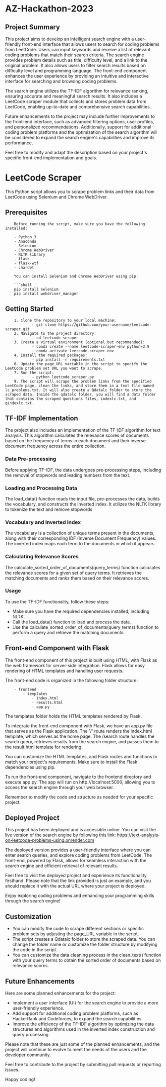# AZ-Hackathon-2023

## Project Summary
This project aims to develop an intelligent search engine with a user-friendly front-end interface that allows users to search for coding problems from LeetCode. Users can input keywords and receive a list of relevant coding problems that match their search criteria. The search engine provides problem details such as title, difficulty level, and a link to the original problem. It also allows users to filter search results based on difficulty level and programming language. The front-end component enhances the user experience by providing an intuitive and interactive interface for searching and browsing coding problems.

The search engine utilizes the TF-IDF algorithm for relevance ranking, ensuring accurate and meaningful search results. It also includes a LeetCode scraper module that collects and stores problem data from LeetCode, enabling up-to-date and comprehensive search capabilities.

Future enhancements to the project may include further improvements to the front-end interface, such as advanced filtering options, user profiles, and personalized recommendations. Additionally, support for additional coding problem platforms and the optimization of the search algorithm will be considered to expand the search engine's capabilities and improve its performance.

Feel free to modify and adapt the description based on your project's specific front-end implementation and goals.

# LeetCode Scraper

This Python script allows you to scrape problem links and their data from LeetCode using Selenium and Chrome WebDriver.

## Prerequisites

        Before running the script, make sure you have the following installed:

        - Python 3
        - Anaconda
        - Selenium
        - Chrome WebDriver
        - NLTK library
        - flask
        - flask-wtf
        - chardet

        You can install Selenium and Chrome WebDriver using pip:

        ```shell
        pip install selenium
        pip install webdriver_manager
        
## Getting Started

        1. Clone the repository to your local machine: 
                - git clone https://github.com/your-username/leetcode-scraper.git
        2. Navigate to the project directory:
                - cd leetcode-scraper
        3. Create a virtual environment (optional but recommended):
                - conda create --name leetcode-scraper-env python=3.9
                - conda activate leetcode-scraper-env
        4. Install the required packages:
                - pip install -r requirements.txt
        6. Update the page_URL variable in the script to specify the LeetCode problem set URL you want to scrape.
        7. Run the script:
                - python leetcode_scraper.py
        9. The script will scrape the problem links from the specified LeetCode page, clean the links, and store them in a text file named lc_problems.txt. It will also create a Qdatalc folder to store the scraped data. Inside the qdatalc folder, you will find a data folder that contains the scraped questions files, indexlc.txt, and qindexlc.txt.

## TF-IDF Implementation
The project also includes an implementation of the TF-IDF algorithm for text analysis. This algorithm calculates the relevance scores of documents based on the frequency of terms in each document and their inverse document frequency across the entire collection.

### Data Pre-processing
Before applying TF-IDF, the data undergoes pre-processing steps, including the removal of stopwords and leading numbers from the text.

### Loading and Processing Data
The load_data() function reads the input file, pre-processes the data, builds the vocabulary, and constructs the inverted index. It utilizes the NLTK library to tokenize the text and remove stopwords.

### Vocabulary and Inverted Index
The vocabulary is a collection of unique terms present in the documents, along with their corresponding IDF (Inverse Document Frequency) values. The inverted index maps each term to the documents in which it appears.

### Calculating Relevance Scores
The calculate_sorted_order_of_documents(query_terms) function calculates the relevance scores for a given set of query terms. It retrieves the matching documents and ranks them based on their relevance scores.

### Usage
To use the TF-IDF functionality, follow these steps:

- Make sure you have the required dependencies installed, including NLTK.
- Call the load_data() function to load and process the data.
- Use the calculate_sorted_order_of_documents(query_terms) function to perform a query and retrieve the matching documents.

## Front-end Component with Flask
The front-end component of this project is built using HTML, with Flask as the web framework for server-side integration. Flask allows for easy rendering of HTML templates and handling user requests.

The front-end code is organized in the following folder structure:

        - frontend
            - templates
                - index.html
                - results.html
                - app.py

The templates folder holds the HTML templates rendered by Flask.

To integrate the front-end component with Flask, we have an app.py file that serves as the Flask application. The '/' route renders the index.html template, which serves as the home page. The /search route handles the search query, retrieves results from the search engine, and passes them to the result.html template for rendering.

You can customize the HTML templates, and Flask routes and functions to match your project's requirements. Make sure to install the Flask dependencies using pip.

To run the front-end component, navigate to the frontend directory and execute app.py. The app will run on http://localhost:5000, allowing you to access the search engine through your web browser.

Remember to modify the code and structure as needed for your specific project.

## Deployed Project
This project has been deployed and is accessible online. You can visit the live version of the search engine by following this link: https://text-analysis-on-leetcode-problems-using.onrender.com

The deployed version provides a user-friendly interface where you can enter search queries, and explore coding problems from LeetCode. The front-end, powered by Flask, allows for seamless interaction with the search engine and efficient retrieval of relevant results.

Feel free to visit the deployed project and experience its functionality firsthand. Please note that the link provided is just an example, and you should replace it with the actual URL where your project is deployed.

Enjoy exploring coding problems and enhancing your programming skills through the search engine!

## Customization

- You can modify the code to scrape different sections or specific problem sets by adjusting the page_URL variable in the script.
- The script creates a Qdatalc folder to store the scraped data. You can change the folder name or customize the folder structure by modifying the code in the script.
- You can customize the data cleaning process in the clean_text() function with your query terms to obtain the sorted order of documents based on relevance scores.

## Future Enhancements

Here are some planned enhancements for the project:

- Implement a user interface (UI) for the search engine to provide a more user-friendly experience.
- Add support for additional coding problem platforms, such as HackerRank and Codeforces, to expand the search capabilities.
- Improve the efficiency of the TF-IDF algorithm by optimizing the data structures and algorithms used in the inverted index construction and query processing.

Please note that these are just some of the planned enhancements, and the project will continue to evolve to meet the needs of the users and the developer community.

Feel free to contribute to the project by submitting pull requests or reporting issues.

Happy coding!
